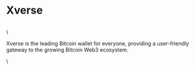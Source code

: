 # Xverse

<figure><img src="https://lh7-rt.googleusercontent.com/docsz/AD_4nXfkGgoJ_WTDkd0BAtNt7BYko5VJvQxz_YqMekb1zAzjNm8ieG2GGp1qIW6QOxW_a3pIVk1_cZCKRB9FFedqlrKRmljPqNRuvL3bwJHXmHj0jv2fSNf0ual9DW74ok_8rINj1YuO8mAt9fDTUxms3kQhUXRD?key=NzG1p-GuoqNGQz9DLycWLg" alt=""><figcaption></figcaption></figure>

\


Xverse is the leading Bitcoin wallet for everyone, providing a user-friendly gateway to the growing Bitcoin Web3 ecosystem.

\
